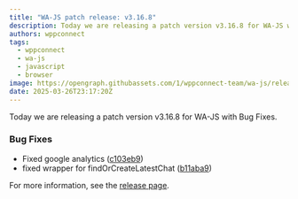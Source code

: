 ```yaml
---
title: "WA-JS patch release: v3.16.8"
description: Today we are releasing a patch version v3.16.8 for WA-JS with Bug Fixes.
authors: wppconnect
tags:
  - wppconnect
  - wa-js
  - javascript
  - browser
image: https://opengraph.githubassets.com/1/wppconnect-team/wa-js/releases/tag/v3.16.8
date: 2025-03-26T23:17:20Z
---
```


Today we are releasing a patch version v3.16.8 for WA-JS with Bug Fixes.

<!--truncate-->

### Bug Fixes

* Fixed google analytics ([c103eb9](https://github.com/wppconnect-team/wa-js/commit/c103eb9e121cd0e40156327962682e13a57870d6))
* fixed wrapper for findOrCreateLatestChat ([b11aba9](https://github.com/wppconnect-team/wa-js/commit/b11aba9a632b271dc89649a6e656bfc5114664a0))

For more information, see the [release page](https://github.com/wppconnect-team/wa-js/releases/tag/v3.16.8).